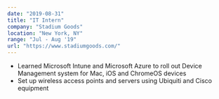 ```yaml
---
date: "2019-08-31"
title: "IT Intern"
company: "Stadium Goods"
location: "New York, NY"
range: "Jul - Aug '19"
url: "https://www.stadiumgoods.com/"
---
```


- Learned Microsoft Intune and Microsoft Azure to roll out Device Management system for Mac, iOS and ChromeOS devices
- Set up wireless access points and servers using Ubiquiti and Cisco equipment
